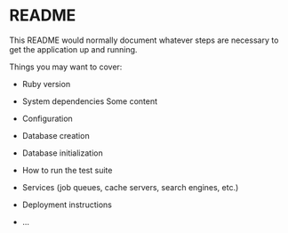 # README

This README would normally document whatever steps are necessary to get the
application up and running.

Things you may want to cover:

* Ruby version

* System dependencies
Some content

* Configuration

* Database creation

* Database initialization

* How to run the test suite

* Services (job queues, cache servers, search engines, etc.)

* Deployment instructions

* ...
